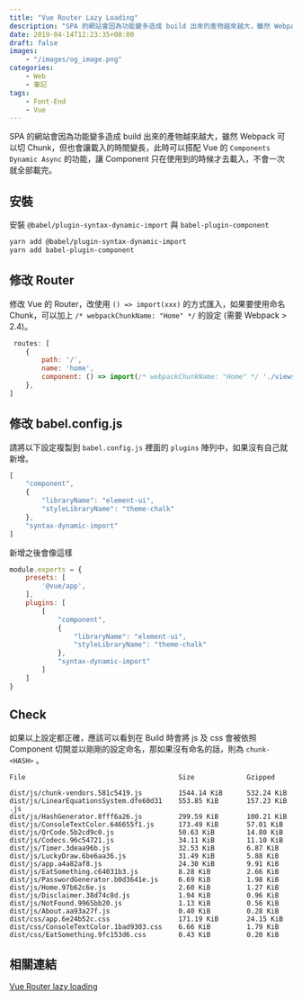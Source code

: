 ```yaml
---
title: "Vue Router Lazy Loading"
description: "SPA 的網站會因為功能變多造成 build 出來的產物越來越大，雖然 Webpack 可以切 Chunk，但也會讓載入的時間變長，此時可以搭配 Vue 的 Components Dynamic Async 的功能，讓 Component 只在使用到的時候才去載入，不會一次就全部載完。"
date: 2019-04-14T12:23:35+08:00
draft: false
images:
    - "/images/og_image.png"
categories:
    - Web
    - 筆記
tags:
    - Font-End
    - Vue
---
```


SPA 的網站會因為功能變多造成 build 出來的產物越來越大，雖然 Webpack 可以切 Chunk，但也會讓載入的時間變長，此時可以搭配 Vue 的
`Components Dynamic Async` 的功能，讓 Component 只在使用到的時候才去載入，不會一次就全部載完。
<!--more-->

## 安裝
安裝 `@babel/plugin-syntax-dynamic-import` 與 `babel-plugin-component`
```bash
yarn add @babel/plugin-syntax-dynamic-import
yarn add babel-plugin-component
```

## 修改 Router
修改 Vue 的 Router，改使用 `() => import(xxx)` 的方式匯入，如果要使用命名 Chunk，可以加上 `/* webpackChunkName: "Home" */` 的設定 (需要 Webpack > 2.4)。

```js
 routes: [
    {
        path: '/',
        name: 'home',
        component: () => import(/* webpackChunkName: "Home" */ './views/Home.vue'),
    },
]
```

## 修改 babel.config.js

請將以下設定複製到 `babel.config.js` 裡面的 `plugins` 陣列中，如果沒有自己就新增。
```js
[
    "component",
    {
        "libraryName": "element-ui",
        "styleLibraryName": "theme-chalk"
    },
    "syntax-dynamic-import"
]
```

新增之後會像這樣
```js
module.exports = {
    presets: [
        '@vue/app',
    ],
    plugins: [
        [
            "component",
            {
                "libraryName": "element-ui",
                "styleLibraryName": "theme-chalk"
            },
            "syntax-dynamic-import"
        ]
    ]
}

```


## Check
如果以上設定都正確，應該可以看到在 Build 時會將 js 及 css 會被依照 Component 切開並以剛剛的設定命名，那如果沒有命名的話，則為 `chunk-<HASH>` 。

```
File                                      Size             Gzipped

dist/js/chunk-vendors.581c5419.js         1544.14 KiB      532.24 KiB
dist/js/LinearEquationsSystem.dfe60d31    553.85 KiB       157.23 KiB
.js
dist/js/HashGenerator.8fff6a26.js         299.59 KiB       100.21 KiB
dist/js/ConsoleTextColor.646655f1.js      173.49 KiB       57.01 KiB
dist/js/QrCode.5b2cd9c0.js                50.63 KiB        14.80 KiB
dist/js/Codecs.96c54721.js                34.11 KiB        11.10 KiB
dist/js/Timer.3deaa96b.js                 32.53 KiB        6.87 KiB
dist/js/LuckyDraw.6be6aa36.js             31.49 KiB        5.88 KiB
dist/js/app.a4a82af8.js                   24.30 KiB        9.91 KiB
dist/js/EatSomething.c64031b3.js          8.28 KiB         2.66 KiB
dist/js/PasswordGenerator.b0d3641e.js     6.69 KiB         1.98 KiB
dist/js/Home.97b62c6e.js                  2.60 KiB         1.27 KiB
dist/js/Disclaimer.38d74c8d.js            1.94 KiB         0.96 KiB
dist/js/NotFound.9965bb20.js              1.13 KiB         0.56 KiB
dist/js/About.aa93a27f.js                 0.40 KiB         0.28 KiB
dist/css/app.6e24b52c.css                 171.19 KiB       24.15 KiB
dist/css/ConsoleTextColor.1bad9303.css    6.66 KiB         1.79 KiB
dist/css/EatSomething.9fc153d6.css        0.43 KiB         0.20 KiB
```

## 相關連結

[Vue Router lazy loading](https://router.vuejs.org/zh/guide/advanced/lazy-loading.html#%E6%8A%8A%E7%BB%84%E4%BB%B6%E6%8C%89%E7%BB%84%E5%88%86%E5%9D%97)